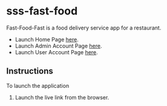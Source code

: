 # sss-fast-food

Fast-Food-Fast is a food delivery service app for a restaurant.
 * Launch Home Page [here](https://doltitol.github.io/sss-fast-food/UI/index.html).
 * Launch Admin Account Page [here](https://doltitol.github.io/sss-fast-food/UI/admin.html).
 * Launch User Account Page [here](https://doltitol.github.io/sss-fast-food/UI/user.html).



## Instructions

  To launch the application
  1. Launch the live link from the browser.
  